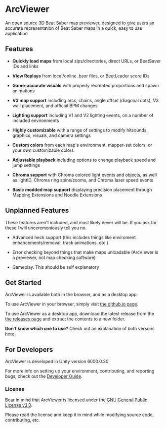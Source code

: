 # ArcViewer
An open source 3D Beat Saber map previewer, designed to give users an accurate representation of Beat Saber maps in a quick, easy to use application

## Features
- **Quickly load maps** from local zips/directories, direct URLs, or BeatSaver IDs and links

- **View Replays** from local/online .bsor files, or BeatLeader score IDs

- **Game-accurate visuals** with properly recreated proportions and spawn animations

- **V3 map support** including arcs, chains, angle offset (diagonal dots), V3 wall placement, and official BPM changes

- **Lighting support** including V1 and V2 lighting events, on a number of included environments

- **Highly customizable** with a range of settings to modify hitsounds, graphics, visuals, and camera settings

- **Custom colors** from each map's environment, mapper-set colors, or your own customizable colors

- **Adjustable playback** including options to change playback speed and jump settings

- **Chroma support** with Chroma colored light events and objects, as well as lightID, Chroma ring spins/zooms, and Chroma laser speed events

- **Basic modded map support** displaying precision placement through Mapping Extensions and Noodle Extensions

## Unplanned Features
These features aren't included, and most likely never will be. If you ask for these I will unceremoniously tell you no.

- Advanced heck support (this includes things like enviroment enhancements/removal, track animations, etc.)

- Error checking beyond things that make maps unloadable (ArcViewer is a previewer, not map checking software)

- Gameplay. This should be self explanatory

## Get Started
ArcViewer is available both in the browser, and as a desktop app.

To use ArcViewer in your browser, simply visit [the github.io page](https://allpoland.github.io/ArcViewer/).

To use ArcViewer as a desktop app, download the latest release from the [the releases page](https://github.com/AllPoland/ArcViewer/releases) and extract the contents to a new folder.

**Don't know which one to use?** Check out an explanation of both versons [here](https://github.com/AllPoland/ArcViewer/wiki/Which-Version-Should-I-Use%3f).

## For Developers
ArcViewer is developed in Unity version 6000.0.30

For more info on setting up your environment, contributing, and reporting bugs, check out the [Developer Guide](DEVELOPERS.md).

### License
Bear in mind that ArcViewer is licensed under the [GNU General Public License v3.0](LICENSE).

Please read the license and keep it in mind while modifying source code, contributing, etc.
